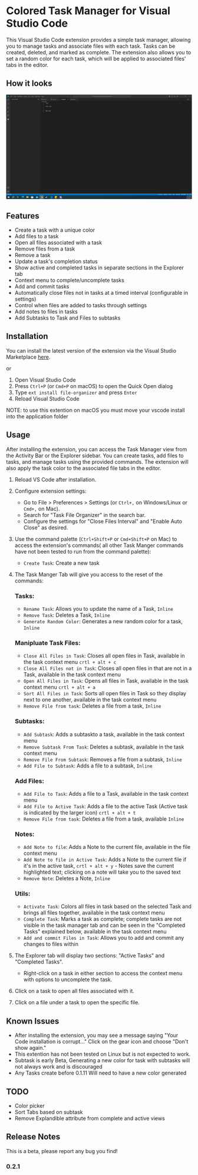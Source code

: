 # Colored Task Manager for Visual Studio Code

This Visual Studio Code extension provides a simple task manager, allowing you to manage tasks and associate files with each task. Tasks can be created, deleted, and marked as complete. The extension also allows you to set a random color for each task, which will be applied to associated files' tabs in the editor.

## How it looks

![Preview GIF](https://github.com/kobilee/task-file-organizer/raw/main/assests/preview.gif)

## Features

- Create a task with a unique color
- Add files to a task
- Open all files associated with a task
- Remove files from a task
- Remove a task
- Update a task's completion status
- Show active and completed tasks in separate sections in the Explorer tab
- Context menu to complete/uncomplete tasks
- Add and commit tasks
- Automatically close files not in tasks at a timed interval (configurable in settings)
- Control when files are added to tasks through settings
- Add notes to files in tasks
- Add Subtasks to Task and Files to subtasks

## Installation

You can install the latest version of the extension via the Visual Studio Marketplace [here](https://marketplace.visualstudio.com/items?itemName=JakobiLee.file-organizer).

or 

1. Open Visual Studio Code
2. Press `Ctrl+P` (or `Cmd+P` on macOS) to open the Quick Open dialog
3. Type `ext install file-organizer` and press `Enter`
4. Reload Visual Studio Code

NOTE: to use this extention on macOS you must move your vscode install into the application folder

## Usage

After installing the extension, you can access the Task Manager view from the Activity Bar or the Explorer sidebar. You can create tasks, add files to tasks, and manage tasks using the provided commands. The extension will also apply the task color to the associated file tabs in the editor.

1. Reload VS Code after installation.
2. Configure extension settings:
   - Go to File > Preferences > Settings (or `Ctrl+,` on Windows/Linux or `Cmd+,` on Mac).
   - Search for "Task File Organizer" in the search bar.
   - Configure the settings for "Close Files Interval" and "Enable Auto Close" as desired.
3. Use the command palette (`Ctrl+Shift+P` or `Cmd+Shift+P` on Mac) to access the extension's commands( all other Task Manger commands have not been tested to run from the command palette):
   - `Create Task`: Create a new task
4. The Task Manger Tab will give you access to the reset of the commands:
   
   ### Tasks:
   - `Rename Task`: Allows you to update the name of a Task,  `Inline`
   - `Remove Task`: Deletes a Task, `Inline`
   - `Generate Random Color`: Generates a new random color for a task, `Inline`

   ### Manipluate Task Files:
   - `Close All Files in Task`: Closes all open files in Task, available in the task context menu ```crtl + alt + c```
   - `Close All Files not in Task`: Closes all open files in that are not in a Task, available in the task context menu
   - `Open All Files in Task`: Opens all files in Task, available in the task context menu ```crtl + alt + a```
   - `Sort All Files in Task`: Sorts all open files in Task so they display next to one another, available in the task context menu
   - `Remove File from task`: Deletes a file from a task, `Inline`
   
   ### Subtasks:
   - `Add Subtask`: Adds a subtaskto a task, available in the task context menu
   - `Remove Subtask From Task`: Deletes a subtask, available in the task context menu
   - `Remove File From Subtask`: Removes a file from a subtask, `Inline`
   - `Add File to Subtask`: Adds a file to a subtask, `Inline`

   ### Add Files:
   - `Add File to Task`: Adds a file to a Task, available in the task context menu
   - `Add File to Active Task`: Adds a file to the active Task (Active task is indicated by the larger icon) ```crtl + alt + t ```
   - `Remove File from task`: Deletes a file from a task, available `Inline` 

   ### Notes:
   - `Add Note to file`: Adds a Note to the current file, available in the file context menu
   - `Add Note to file in Active Task`: Adds a Note to the current file if it's in the active task, ```crtl + alt + y```
         - Notes save the current highlighted text; clicking on a note will take you to the saved text
   - `Remove Note`: Deletes a Note, `Inline` 

   ### Utils:
   - `Activate Task`: Colors all files in task based on the selected Task and brings all files together, available in the task context menu
   - `Complete Task`: Marks a task as complete; complete tasks are not visible in the task manager tab and can be seen in the "Completed Tasks" explained below, available in the task context menu
   - `Add and commit Files in Task`: Allows you to add and commit any changes to files within

5. The Explorer tab will display two sections: "Active Tasks" and "Completed Tasks".
   - Right-click on a task in either section to access the context menu with options to uncomplete the task.
6. Click on a task to open all files associated with it.
7. Click on a file under a task to open the specific file.


## Known Issues

- After installing the extension, you may see a message saying "Your Code installation is corrupt..." Click on the gear icon and choose "Don't show again."
- This extention has not been tested on Linux but is not expected to work.
- Subtask is early Beta, Generating a new color for task with subtasks will not always work and is discouraged 
- Any Tasks create before 0.1.11 Will need to have a new color generated

## TODO

- Color picker
- Sort Tabs based on subtask
- Remove Explandible attribute from complete and active views

## Release Notes

This is a beta, please report any bug you find!

### 0.2.1
